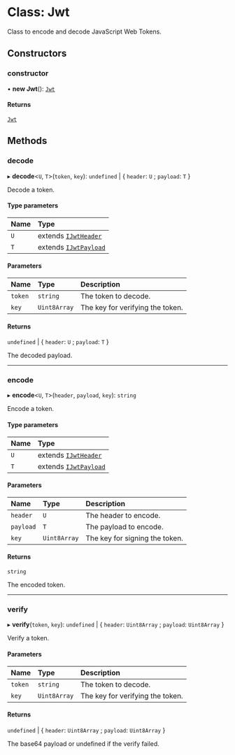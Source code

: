 # Class: Jwt

Class to encode and decode JavaScript Web Tokens.

## Constructors

### constructor

• **new Jwt**(): [`Jwt`](Jwt.md)

#### Returns

[`Jwt`](Jwt.md)

## Methods

### decode

▸ **decode**\<`U`, `T`\>(`token`, `key`): `undefined` \| \{ `header`: `U` ; `payload`: `T`  }

Decode a token.

#### Type parameters

| Name | Type |
| :------ | :------ |
| `U` | extends [`IJwtHeader`](../interfaces/IJwtHeader.md) |
| `T` | extends [`IJwtPayload`](../interfaces/IJwtPayload.md) |

#### Parameters

| Name | Type | Description |
| :------ | :------ | :------ |
| `token` | `string` | The token to decode. |
| `key` | `Uint8Array` | The key for verifying the token. |

#### Returns

`undefined` \| \{ `header`: `U` ; `payload`: `T`  }

The decoded payload.

___

### encode

▸ **encode**\<`U`, `T`\>(`header`, `payload`, `key`): `string`

Encode a token.

#### Type parameters

| Name | Type |
| :------ | :------ |
| `U` | extends [`IJwtHeader`](../interfaces/IJwtHeader.md) |
| `T` | extends [`IJwtPayload`](../interfaces/IJwtPayload.md) |

#### Parameters

| Name | Type | Description |
| :------ | :------ | :------ |
| `header` | `U` | The header to encode. |
| `payload` | `T` | The payload to encode. |
| `key` | `Uint8Array` | The key for signing the token. |

#### Returns

`string`

The encoded token.

___

### verify

▸ **verify**(`token`, `key`): `undefined` \| \{ `header`: `Uint8Array` ; `payload`: `Uint8Array`  }

Verify a token.

#### Parameters

| Name | Type | Description |
| :------ | :------ | :------ |
| `token` | `string` | The token to decode. |
| `key` | `Uint8Array` | The key for verifying the token. |

#### Returns

`undefined` \| \{ `header`: `Uint8Array` ; `payload`: `Uint8Array`  }

The base64 payload or undefined if the verify failed.
